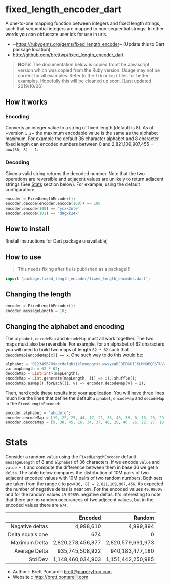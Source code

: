 # fixed_length_encoder_dart

A one-to-one mapping function between integers and fixed length strings, such that sequential
integers are mapped to non-sequential strings.  In other words you can obfuscate user ids for use
in urls.

* ~https://rubygems.org/gems/fixed_length_encoder~  (Update this to Dart package location)
* http://github.com/brettwp/fixed_length_encoder_dart

> **NOTE:** The documentation below is copied fromt he Javascript version which was copied from the Ruby version.
> Usage may not be correct for all examples.  Refer to the `lib` or `test` files for better examples.
> Hopefully this will be cleaned up soon. [Last updated 2019/10/06]

## How it works

### Encoding

Converts an integer value to a string of fixed length (default is 8).  As of ~version `1.2`~ the maximum encodable value is the same as the alphabet maximum.  For example the default 36 character alphabet and 8 character fixed length can encoded numbers between 0 and 2,821,109,907,455 = `pow(36, 8) - 1`.

### Decoding

Given a valid string returns the decoded number.  Note that the two operations are reversible and
adjacent values are unlikely to return adjacent strings (See [Stats](#stats) section below).  For example, using the default configuration:

```dart
encoder = FixedLengthEncoder();
encoder.decode(encoder.encode(100)) == 100
encoder.encode(100) == 'ycxk2ntw'
encoder.encode(101) == 'd8gxk24x'
```

## How to install

[Install instructions for Dart package unavailable]

## How to use

> This needs fixing after fle is published as a package!!!

```dart
import 'package:fixed_length_encoder/fixed_length_encoder.dart';
```

## Changing the length

```dart
encoder = FixedLengthEncoder();
encoder.messageLength = 10;
```

## Changing the alphabet and encoding

The `alphabet`, `encodeMap` and `decodeMap` must all work together.  The two maps must also be
reversible.  For example, for an alphabet of 62 characters you will need to build two maps of
length `62 * 62` such that `decodeMap[encodeMap[x]] == x`.  One such way to do this would be:

```dart
alphabet = '0123456789abcdefghijklmnopqrstuvwxyzABCDEFGHIJKLMNOPQRSTUVWXYZ';
var mapLength = 62 * 62;
decodeMap = List<int>(mapLength);
encodeMap = List.generate(mapLength, (i) => i)..shuffle();
encodeMap.asMap().forEach((i, v) => encoder.decodeMap[v] = i);
```

Then, hard code these results into your application.  You will have three lines much like the lines
that define the default `alphabet`, `encodeMap` and `decodeMap` in the `FixedLengthEncoded`:

```dart
encoder.alphabet = 'abcdefg';
encoder.encodeMap = [19, 22, 25, 44, 17, 21, 33, 48, 39, 0, 16, 20, 29, 40, 43, 23, 3, 41, 12, 35, 7, 14, 10, 32, 46, 38, 9, 11, 27, 31, 26, 18, 34, 24, 4, 42, 47, 5, 1, 36, 13, 37, 30, 15, 45, 2, 8, 28, 6];
encoder.decodeMap = [9, 38, 45, 16, 34, 37, 48, 20, 46, 26, 22, 27, 18, 40, 21, 43, 10, 4, 31, 0, 11, 5, 1, 15, 33, 2, 30, 28, 47, 12, 42, 29, 23, 6, 32, 19, 39, 41, 25, 8, 13, 17, 35, 14, 3, 44, 24, 36, 7];
```

# Stats

Consider a random `value` using the `FixedLengthEncoder` default `messageLength` of 8 and `alphabet` of 36
characters.  If we encode `value` and `value + 1` and compute the difference between them in base 36
we get a `delta`.  The table below compares the distribution of 10M pairs of two adjacent encoded values with 10M pairs of two random numbers.
Both sets are taken from the range `0` to `pow(36, 8) = 2,821,109,907,456`.  As expected the number of
negative deltas is near `50%`.  For the encoded values `49.9860%` and for the random values `49.9989%` negative deltas.
It's interesting to note that there are no random occurances of two adjecent values, but in the
encoded values there are `674`.

|                 | Encoded           | Random            |
| ---------------:| -----------------:| -----------------:|
|  Negative deltas|         4,998,610 |         4,999,894 |
| Delta equals one|               674 |                 0 |
|    Maximum Delta| 2,820,278,456,877 | 2,820,579,691,973 |
|    Average Delta|   935,745,508,922 |   940,183,477,180 |
|          Std Dev| 1,148,460,034,903 | 1,151,442,250,985 |


* Author  :: Brett Pontarelli <brett@paperyfrog.com>
* Website :: http://brett.pontarelli.com
